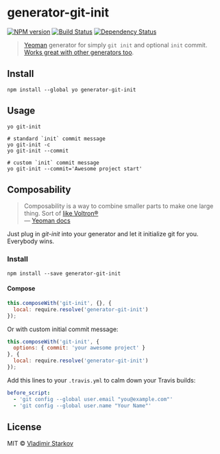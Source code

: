 # generator-git-init

[![NPM version][npm-image]][npm-url]
[![Build Status][travis-image]][travis-url]
[![Dependency Status][depstat-image]][depstat-url]

> [Yeoman][yo] generator for simply `git init` and optional `init` commit.  
> [Works great with other generators too](#composability).

[yo]: http://yeoman.io/

## Install

    npm install --global yo generator-git-init

## Usage

    yo git-init

    # standard `init` commit message
    yo git-init -c
    yo git-init --commit

    # custom `init` commit message
    yo git-init --commit='Awesome project start'

## Composability

> Composability is a way to combine smaller parts to make one large thing. Sort of [like Voltron®][voltron]  
> — [Yeoman docs](http://yeoman.io/authoring/composability.html)

Just plug in _git-init_ into your generator and let it initialize git for you. Everybody wins.

### Install

    npm install --save generator-git-init

#### Compose

```js
this.composeWith('git-init', {}, {
  local: require.resolve('generator-git-init')
});
```

Or with custom initial commit message:

```js
this.composeWith('git-init', {
  options: { commit: 'your awesome project' }
}, {
  local: require.resolve('generator-git-init')
});
```

Add this lines to your `.travis.yml` to calm down your Travis builds:

```yml
before_script:
  - 'git config --global user.email "you@example.com"'
  - 'git config --global user.name "Your Name"'
```

[voltron]: http://25.media.tumblr.com/tumblr_m1zllfCJV21r8gq9go11_250.gif


## License

MIT © [Vladimir Starkov](https://iamstarkov.com)

[npm-url]: https://npmjs.org/package/generator-git-init
[npm-image]: https://img.shields.io/npm/v/generator-git-init.svg?style=flat-square

[travis-url]: https://travis-ci.org/iamstarkov/generator-git-init
[travis-image]: https://img.shields.io/travis/iamstarkov/generator-git-init.svg?style=flat-square

[depstat-url]: https://david-dm.org/iamstarkov/generator-git-init
[depstat-image]: https://david-dm.org/iamstarkov/generator-git-init.svg?style=flat-square

[travis]: https://travis-ci.org/
